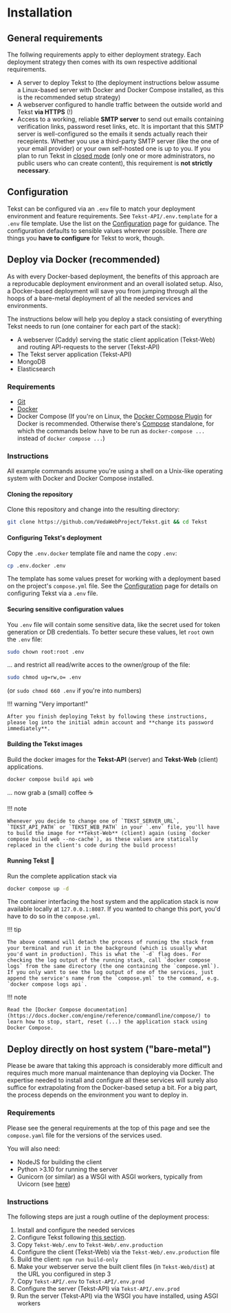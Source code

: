# Installation

## General requirements

The follwing requirements apply to either deployment strategy. Each deployment strategy then comes with its own respective additional requirements.

- A server to deploy Tekst to (the deployment instructions below assume a Linux-based server with Docker and Docker Compose installed, as this is the recommended setup strategy)
- A webserver configured to handle traffic between the outside world and Tekst **via HTTPS** (!)
- Access to a working, reliable **SMTP server** to send out emails containing verification links, password reset links, etc. It is important that this SMTP server is well-configured so the emails it sends actually reach their recepients. Whether you use a third-party SMTP server (like the one of your email provider) or your own self-hosted one is up to you. If you plan to run Tekst in [closed mode](../index.md#closed-mode) (only one or more administrators, no public users who can create content), this requirement is **not strictly necessary**.

## Configuration

Tekst can be configured via an `.env` file to match your deployment environment and feature requirements. See `Tekst-API/.env.template` for a `.env` file template. Use the list on the [Configuration](configuration.md) page for guidance. The configuration defaults to sensible values wherever possible. There _are_ things you **have to configure** for Tekst to work, though.

## Deploy via Docker (recommended)

As with every Docker-based deployment, the benefits of this approach are a reproducable deployment environment and an overall isolated setup. Also, a Docker-based deployment will save you from jumping through all the hoops of a bare-metal deployment of all the needed services and environments.

The instructions below will help you deploy a stack consisting of everything Tekst needs to run (one container for each part of the stack):

- A webserver (Caddy) serving the static client application (Tekst-Web) and routing API-requests to the server (Tekst-API)
- The Tekst server application (Tekst-API)
- MongoDB
- Elasticsearch

### Requirements

- [Git](https://git-scm.com/)
- [Docker](https://docs.docker.com/engine/install)
- Docker Compose (If you're on Linux, the [Docker Compose Plugin](https://docs.docker.com/compose/install/linux/) for Docker is recommended. Otherwise there's [Compose](https://docs.docker.com/compose/install/other/) standalone, for which the commands below have to be run as `docker-compose ...` instead of `docker compose ...`)

### Instructions

All example commands assume you're using a shell on a Unix-like operating system with Docker and Docker Compose installed.

#### Cloning the repository

Clone this repository and change into the resulting directory:

```sh
git clone https://github.com/VedaWebProject/Tekst.git && cd Tekst
```

#### Configuring Tekst's deployment

Copy the `.env.docker` template file and name the copy `.env`:

```sh
cp .env.docker .env
```

The template has some values preset for working with a deployment based on the project's `compose.yml` file. See the [Configuration](configuration.md) page for details on configuring Tekst via a `.env` file.

#### Securing sensitive configuration values

You `.env` file will contain some sensitive data, like the secret used for token generation or DB credentials. To better secure these values, let `root` own the `.env` file:

```sh
sudo chown root:root .env
```

... and restrict all read/write acces to the owner/group of the file:

```sh
sudo chmod ug=rw,o= .env
```

(or `sudo chmod 660 .env` if you're into numbers)

!!! warning "Very important!"

    After you finish deploying Tekst by following these instructions, please log into the initial admin account and **change its password immediately**.

#### Building the Tekst images

Build the docker images for the **Tekst-API** (server) and **Tekst-Web** (client) applications.

```sh
docker compose build api web
```

... now grab a (small) coffee ☕

!!! note

    Whenever you decide to change one of `TEKST_SERVER_URL`, `TEKST_API_PATH` or `TEKST_WEB_PATH` in your `.env` file, you'll have to build the image for **Tekst-Web** (client) again (using `docker compose build web --no-cache`), as these values are statically replaced in the client's code during the build process!

#### Running Tekst 🚀

Run the complete application stack via

```sh
docker compose up -d
```

The container interfacing the host system and the application stack is now available locally at `127.0.0.1:8087`. If you wanted to change this port, you'd have to do so in the `compose.yml`.

!!! tip

    The above command will detach the process of running the stack from your terminal and run it in the background (which is usually what you'd want in production). This is what the `-d` flag does. For checking the log output of the running stack, call `docker compose logs` from the same directory (the one containing the `compose.yml`). If you only want to see the log output of one of the services, just append the service's name from the `compose.yml` to the command, e.g. `docker compose logs api`.

!!! note

    Read the [Docker Compose documentation](https://docs.docker.com/engine/reference/commandline/compose/) to learn how to stop, start, reset (...) the application stack using Docker Compose.

## Deploy directly on host system ("bare-metal")

Please be aware that taking this approach is considerably more difficult and requires much more manual maintenance than deploying via Docker. The expertise needed to install and configure all these services will surely also suffice for extrapolating from the Docker-based setup a bit. For a big part, the process depends on the environment you want to deploy in.

### Requirements

Please see the general requirements at the top of this page and see the `compose.yaml` file for the versions of the services used.

You will also need:

- NodeJS for building the client
- Python >3.10 for running the server
- Gunicorn (or similar) as a WSGI with ASGI workers, typically from Uvicorn (see [here](https://www.uvicorn.org/deployment/))

### Instructions

The following steps are just a rough outline of the deployment process:

1. Install and configure the needed services
2. Configure Tekst following [this section](#configuration).
3. Copy `Tekst-Web/.env` to `Tekst-Web/.env.production`
4. Configure the client (Tekst-Web) via the `Tekst-Web/.env.production` file
5. Build the client: `npm run build-only`
6. Make your webserver serve the built client files (in `Tekst-Web/dist`) at the URL you configured in step 3
7. Copy `Tekst-API/.env` to `Tekst-API/.env.prod`
8. Configure the server (Tekst-API) via `Tekst-API/.env.prod`
9. Run the server (Tekst-API) via the WSGI you have installed, using ASGI workers
